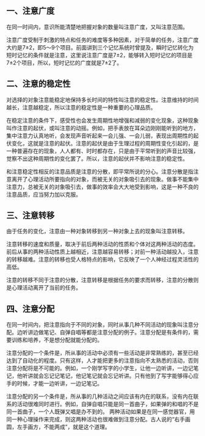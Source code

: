 
## 一、注意广度

在同一时间内，意识所能清楚地把握对象的数量叫注意广度，又叫注意范围。

注意广度受制于刺激的特点和任务的难度等多种因素，对于简单的任务，注意广度大约是7±2，即5～9个项目。前面讲到三个记忆系统时曾提及，瞬时记忆转化为短时记忆的条件就是注意，这里说注意广度是7±2，能够转入短时记忆的项目是7±2个项目，所以，短时记忆的广度就是7±2了。

## 二、注意的稳定性

对选择的对象注意能稳定地保持多长时间的特性叫注意的稳定性。注意维持的时间越长，注意越稳定，所以注意的稳定性是一种重要的心理品质。

在稳定注意的条件下，感受性也会发生周期性地增强和减弱的变化现象，这种现象叫作注意的起伏，或叫注意的动摇。例如，把手表放在耳朵边刚刚能听到的地方，集中注意力认真地听，会发现声音听起来一会儿强、一会儿弱，表现出周期性的起伏变化，这就是注意的起伏。注意的起伏是由于生理过程的周期性变化引起的，是一种普遍存在的现象，人人都有、时时都存在，只是由于平常听到的声音比较强，觉察不出这种周期性的变化罢了。所以，注意的起伏并不影响注意的稳定性。

和注意稳定性相反的注意品质是注意的分散，即平常所说的分心。注意分散是指注意离开了心理活动所要指向的对象，而被无关的对象吸引去的现象。做事不能集中注意力，总被无关的对象吸引去，做事的效率会大大地受到影响，这是一种不良的注意品质，应当努力加以克服。

## 三、注意转移

由于任务的变化，注意由一种对象转移到另一种对象上去的现象叫注意转移。

注意转移的速度和质量，取决于前后两种活动的性质和个体对这两种活动的态度。前后从事的两种活动性质上越相近，注意越容易转移；对前一种活动越投入，注意的转移越难。注意的转移也受人格特点的影响，它反映了一个人神经过程灵活性的高低。

注意的转移不同于注意的分散，注意转移是根据任务的要求而转移，注意的分散则是心理活动离开了当前的任务。

## 四、注意分配

在同一时间内，把注意指向于不同的对象，同时从事几种不同活动的现象叫注意分配。边听讲边做笔记、自弹自唱等都是注意分配的例子。注意分配是有条件的，需要训练和培养，不是想分配就能分配的。

注意分配的一个条件是，所从事的活动中必须有一些活动是非常熟练的，甚至已经达到了自动化的程度。只有这样，人才能把更多的注意指向不太熟悉的活动，否则注意分配将是不可能的。例如，一个刚学写字的小学生，让他一边听讲，一边记笔记，他听讲就会忘记记笔记，他记笔记就会忘记听讲。只有他到了写字能够得心应手的时候，才能一边听讲，一边记笔记。

注意分配的另一个条件是，所从事的几种活动之间应该有内在的联系，没有内在联系的活动很难同时进行。例如，自弹自唱只能是同一首曲子，如果弹的和唱的不是同一首曲子，一个人既弹又唱是办不到的。
两种活动如果是在同一感觉器官，用同一种心理操作来完成，则这两种活动也很难做到注意分配。古人说的“右手画圆，左手画方，不能两成”，就是这个道理。
